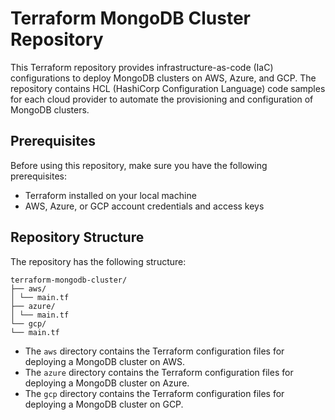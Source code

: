 # Terraform MongoDB Cluster Repository

This Terraform repository provides infrastructure-as-code (IaC) configurations to deploy MongoDB clusters on AWS, Azure, and GCP. The repository contains HCL (HashiCorp Configuration Language) code samples for each cloud provider to automate the provisioning and configuration of MongoDB clusters.

## Prerequisites

Before using this repository, make sure you have the following prerequisites:

- Terraform installed on your local machine
- AWS, Azure, or GCP account credentials and access keys

## Repository Structure

The repository has the following structure:

```
terraform-mongodb-cluster/
├── aws/
│ └── main.tf
├── azure/
│ └── main.tf
└── gcp/
└── main.tf
```

- The `aws` directory contains the Terraform configuration files for deploying a MongoDB cluster on AWS.
- The `azure` directory contains the Terraform configuration files for deploying a MongoDB cluster on Azure.
- The `gcp` directory contains the Terraform configuration files for deploying a MongoDB cluster on GCP.
